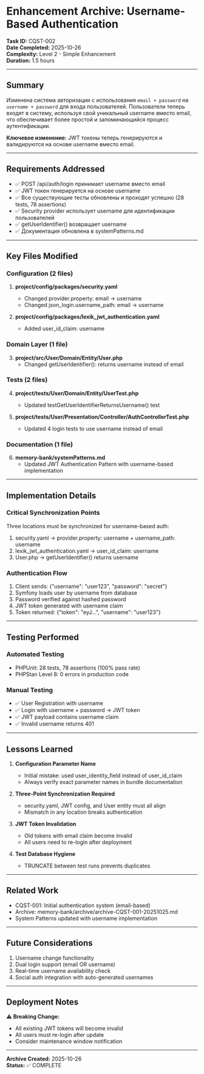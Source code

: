 # Enhancement Archive: Username-Based Authentication

**Task ID:** CQST-002  
**Date Completed:** 2025-10-26  
**Complexity:** Level 2 - Simple Enhancement  
**Duration:** 1.5 hours

---

## Summary

Изменена система авторизации с использования `email + password` на `username + password` для входа пользователей. Пользователи теперь входят в систему, используя свой уникальный username вместо email, что обеспечивает более простой и запоминающийся процесс аутентификации.

**Ключевое изменение:** JWT токены теперь генерируются и валидируются на основе username вместо email.

---

## Requirements Addressed

- ✅ POST /api/auth/login принимает username вместо email
- ✅ JWT токен генерируется на основе username
- ✅ Все существующие тесты обновлены и проходят успешно (28 tests, 78 assertions)
- ✅ Security provider использует username для идентификации пользователей
- ✅ getUserIdentifier() возвращает username
- ✅ Документация обновлена в systemPatterns.md

---

## Key Files Modified

### Configuration (2 files)
1. **project/config/packages/security.yaml**
   - Changed provider.property: email → username
   - Changed json_login.username_path: email → username
   
2. **project/config/packages/lexik_jwt_authentication.yaml**
   - Added user_id_claim: username

### Domain Layer (1 file)
3. **project/src/User/Domain/Entity/User.php**
   - Changed getUserIdentifier(): returns username instead of email

### Tests (2 files)
4. **project/tests/User/Domain/Entity/UserTest.php**
   - Updated testGetUserIdentifierReturnsUsername() test

5. **project/tests/User/Presentation/Controller/AuthControllerTest.php**
   - Updated 4 login tests to use username instead of email

### Documentation (1 file)
6. **memory-bank/systemPatterns.md**
   - Updated JWT Authentication Pattern with username-based implementation

---

## Implementation Details

### Critical Synchronization Points
Three locations must be synchronized for username-based auth:

1. security.yaml → provider.property: username + username_path: username
2. lexik_jwt_authentication.yaml → user_id_claim: username
3. User.php → getUserIdentifier() returns username

### Authentication Flow
1. Client sends: {"username": "user123", "password": "secret"}
2. Symfony loads user by username from database
3. Password verified against hashed password
4. JWT token generated with username claim
5. Token returned: {"token": "eyJ...", "username": "user123"}

---

## Testing Performed

### Automated Testing
- PHPUnit: 28 tests, 78 assertions (100% pass rate)
- PHPStan Level 8: 0 errors in production code

### Manual Testing
- ✅ User Registration with username
- ✅ Login with username + password → JWT token
- ✅ JWT payload contains username claim
- ✅ Invalid username returns 401

---

## Lessons Learned

1. **Configuration Parameter Name**
   - Initial mistake: used user_identity_field instead of user_id_claim
   - Always verify exact parameter names in bundle documentation

2. **Three-Point Synchronization Required**
   - security.yaml, JWT config, and User entity must all align
   - Mismatch in any location breaks authentication

3. **JWT Token Invalidation**
   - Old tokens with email claim become invalid
   - All users need to re-login after deployment

4. **Test Database Hygiene**
   - TRUNCATE between test runs prevents duplicates

---

## Related Work

- CQST-001: Initial authentication system (email-based)
- Archive: memory-bank/archive/archive-CQST-001-20251025.md
- System Patterns updated with username implementation

---

## Future Considerations

1. Username change functionality
2. Dual login support (email OR username)
3. Real-time username availability check
4. Social auth integration with auto-generated usernames

---

## Deployment Notes

⚠️ **Breaking Change:**
- All existing JWT tokens will become invalid
- All users must re-login after update
- Consider maintenance window notification

---

**Archive Created:** 2025-10-26  
**Status:** ✅ COMPLETE
